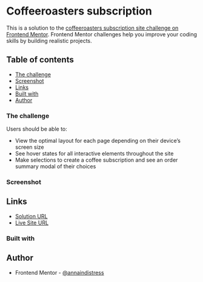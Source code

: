# Coffeeroasters subscription

This is a solution to the [coffeeroasters subscription site challenge on Frontend Mentor](https://www.frontendmentor.io/challenges/coffeeroasters-subscription-site-5Fc26HVY6). Frontend Mentor challenges help you improve your coding skills by building realistic projects.

## Table of contents

- [The challenge](#the-challenge)
- [Screenshot](#screenshot)
- [Links](#links)
- [Built with](#built-with)
- [Author](#author)

### The challenge

Users should be able to:

- View the optimal layout for each page depending on their device&#8217;s screen size
- See hover states for all interactive elements throughout the site
- Make selections to create a coffee subscription and see an order summary modal of their choices

### Screenshot

## Links

- [Solution URL](https://github.com/annaindistress/frontend-mentor-coffeeroasters-subscription)
- [Live Site URL](https://annaindistress.github.io/frontend-mentor-coffeeroasters-subscription/)

### Built with

## Author

- Frontend Mentor - [@annaindistress](https://www.frontendmentor.io/profile/annaindistress)
